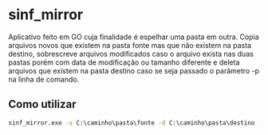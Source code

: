 # sinf_mirror

Aplicativo feito em GO cuja finalidade é espelhar uma pasta em outra. Copia arquivos novos que existem na pasta fonte mas que não existem na pasta destino, sobrescreve arquivos modificados caso o arquivo exista nas duas pastas porém com data de modificação ou tamanho diferente e deleta arquivos que existem na pasta destino caso se seja passado o parâmetro -p na linha de comando.

## Como utilizar

```bat
sinf_mirror.exe -s C:\caminho\pasta\fonte -d C:\caminho\pasta\destino -p
```
